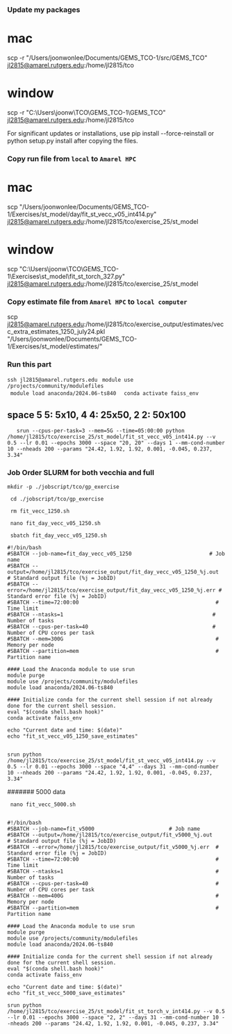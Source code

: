 ### Update my packages
# mac
scp -r "/Users/joonwonlee/Documents/GEMS_TCO-1/src/GEMS_TCO" jl2815@amarel.rutgers.edu:/home/jl2815/tco

# window
scp -r "C:\Users\joonw\TCO\GEMS_TCO-1\GEMS_TCO" jl2815@amarel.rutgers.edu:/home/jl2815/tco 

For significant updates or installations, use pip install --force-reinstall or python setup.py install after copying the files.

### Copy run file from ```local``` to ```Amarel HPC```
# mac

scp "/Users/joonwonlee/Documents/GEMS_TCO-1/Exercises/st_model/day/fit_st_vecc_v05_int414.py" jl2815@amarel.rutgers.edu:/home/jl2815/tco/exercise_25/st_model


# window
scp "C:\Users\joonw\TCO\GEMS_TCO-1\Exercises\st_model\fit_st_torch_327.py" jl2815@amarel.rutgers.edu:/home/jl2815/tco/exercise_25/st_model

### Copy estimate file from ```Amarel HPC``` to ```local computer```

scp jl2815@amarel.rutgers.edu:/home/jl2815/tco/exercise_output/estimates/vecc_extra_estimates_1250_july24.pkl "/Users/joonwonlee/Documents/GEMS_TCO-1/Exercises/st_model/estimates/"

### Run this part
```ssh jl2815@amarel.rutgers.edu```
```  module use /projects/community/modulefiles  ```           
```  module load anaconda/2024.06-ts840  ``` 
```  conda activate faiss_env   ```


## space 5 5: 5x10, 4 4: 25x50, 2 2: 50x100

```    srun --cpus-per-task=3 --mem=5G --time=05:00:00 python /home/jl2815/tco/exercise_25/st_model/fit_st_vecc_v05_int414.py --v 0.5 --lr 0.01 --epochs 3000 --space "20, 20" --days 1 --mm-cond-number 10 --nheads 200 --params "24.42, 1.92, 1.92, 0.001, -0.045, 0.237, 3.34"    ```



### Job Order SLURM for both vecchia and full
```mkdir -p ./jobscript/tco/gp_exercise```     


```  cd ./jobscript/tco/gp_exercise  ```          


```  rm fit_vecc_1250.sh  ``` 

```  nano fit_day_vecc_v05_1250.sh  ``` 

```  sbatch fit_day_vecc_v05_1250.sh  ``` 

``` 
#!/bin/bash
#SBATCH --job-name=fit_day_vecc_v05_1250                         # Job name
#SBATCH --output=/home/jl2815/tco/exercise_output/fit_day_vecc_v05_1250_%j.out     # Standard output file (%j = JobID)
#SBATCH --error=/home/jl2815/tco/exercise_output/fit_day_vecc_v05_1250_%j.err # Standard error file (%j = JobID)
#SBATCH --time=72:00:00                                            # Time limit
#SBATCH --ntasks=1                                                # Number of tasks
#SBATCH --cpus-per-task=40                                        # Number of CPU cores per task
#SBATCH --mem=300G                                                 # Memory per node
#SBATCH --partition=mem                                            # Partition name

#### Load the Anaconda module to use srun 
module purge                                              
module use /projects/community/modulefiles                 
module load anaconda/2024.06-ts840 

#### Initialize conda for the current shell session if not already done for the current shell session.
eval "$(conda shell.bash hook)"
conda activate faiss_env

echo "Current date and time: $(date)"
echo "fit_st_vecc_v05_1250_save_estimates"


srun python /home/jl2815/tco/exercise_25/st_model/fit_st_vecc_v05_int414.py --v 0.5 --lr 0.01 --epochs 3000 --space "4,4" --days 31 --mm-cond-number 10 --nheads 200 --params "24.42, 1.92, 1.92, 0.001, -0.045, 0.237, 3.34"  

```


#######  5000 data

```  nano fit_vecc_5000.sh  ```    

``` 

#!/bin/bash
#SBATCH --job-name=fit_v5000                        # Job name
#SBATCH --output=/home/jl2815/tco/exercise_output/fit_v5000_%j.out     # Standard output file (%j = JobID)
#SBATCH --error=/home/jl2815/tco/exercise_output/fit_v5000_%j.err  # Standard error file (%j = JobID)
#SBATCH --time=72:00:00                                            # Time limit
#SBATCH --ntasks=1                                                 # Number of tasks
#SBATCH --cpus-per-task=40                                         # Number of CPU cores per task
#SBATCH --mem=400G                                                 # Memory per node
#SBATCH --partition=mem                                            # Partition name

#### Load the Anaconda module to use srun 
module purge                                              
module use /projects/community/modulefiles                 
module load anaconda/2024.06-ts840 

#### Initialize conda for the current shell session if not already done for the current shell session.
eval "$(conda shell.bash hook)"
conda activate faiss_env

echo "Current date and time: $(date)"
echo "fit_st_vecc_5000_save_estimates"

srun python /home/jl2815/tco/exercise_25/st_model/fit_st_torch_v_int414.py --v 0.5 --lr 0.01 --epochs 3000 --space "2, 2" --days 31 --mm-cond-number 10 --nheads 200 --params "24.42, 1.92, 1.92, 0.001, -0.045, 0.237, 3.34"  

```

